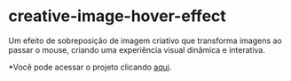 # creative-image-hover-effect
Um efeito de sobreposição de imagem criativo que transforma imagens ao passar o mouse, criando uma experiência visual dinâmica e interativa.


*Você pode acessar o projeto clicando <a href="https://creative-image-hover-effect-production.up.railway.app/">aqui</a>.</p>
